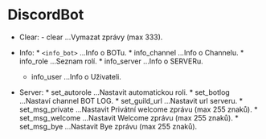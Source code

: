 # DiscordBot

* Clear:
       - clear           ...Vymazat zprávy (max 333).

* Info:
       * `<info_bot>`        ...Info o BOTu.
       * info_channel    ...Info o Channelu.
       * info_role       ...Seznam rolí.
       * info_server     ...Info o SERVERu.
   * info_user       ...Info o Uživateli.

* Server:
       * set_autorole    ...Nastavit automatickou roli.
       * set_botlog      ...Nastaví channel BOT LOG.
       * set_guild_url   ...Nastavit url serveru.
       * set_msg_private ...Nastavit Privátní welcome zprávu (max 255 znaků).
       * set_msg_welcome ...Nastavit Welcome zprávu (max 255 znaků).
       * set_msg_bye     ...Nastavit Bye zprávu (max 255 znaků).
